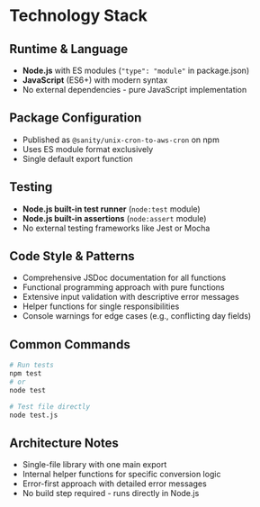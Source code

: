 # Technology Stack

## Runtime & Language
- **Node.js** with ES modules (`"type": "module"` in package.json)
- **JavaScript** (ES6+) with modern syntax
- No external dependencies - pure JavaScript implementation

## Package Configuration
- Published as `@sanity/unix-cron-to-aws-cron` on npm
- Uses ES module format exclusively
- Single default export function

## Testing
- **Node.js built-in test runner** (`node:test` module)
- **Node.js built-in assertions** (`node:assert` module)
- No external testing frameworks like Jest or Mocha

## Code Style & Patterns
- Comprehensive JSDoc documentation for all functions
- Functional programming approach with pure functions
- Extensive input validation with descriptive error messages
- Helper functions for single responsibilities
- Console warnings for edge cases (e.g., conflicting day fields)

## Common Commands
```bash
# Run tests
npm test
# or
node test

# Test file directly
node test.js
```

## Architecture Notes
- Single-file library with one main export
- Internal helper functions for specific conversion logic
- Error-first approach with detailed error messages
- No build step required - runs directly in Node.js
